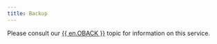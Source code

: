 ```yaml
---
title: Backup
---
```

Please consult our [{{ en.OBACK }}](/cloud/rdm-online-services/online-backup/) topic for information on this service. 
